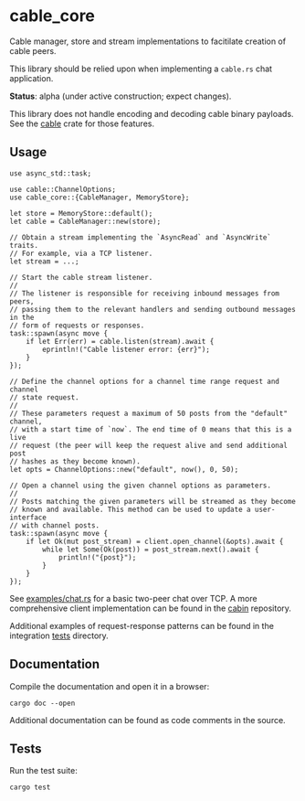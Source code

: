 # cable_core

Cable manager, store and stream implementations to facitilate creation of cable peers.

This library should be relied upon when implementing a `cable.rs` chat application.

**Status**: alpha (under active construction; expect changes).

This library does not handle encoding and decoding cable binary payloads. See the [cable](../cable) crate for those features.

## Usage

```rust,ignore
use async_std::task;

use cable::ChannelOptions;
use cable_core::{CableManager, MemoryStore};

let store = MemoryStore::default();
let cable = CableManager::new(store);

// Obtain a stream implementing the `AsyncRead` and `AsyncWrite` traits.
// For example, via a TCP listener.
let stream = ...;

// Start the cable stream listener.
//
// The listener is responsible for receiving inbound messages from peers,
// passing them to the relevant handlers and sending outbound messages in the
// form of requests or responses.
task::spawn(async move {
    if let Err(err) = cable.listen(stream).await {
        eprintln!("Cable listener error: {err}");
    }
});

// Define the channel options for a channel time range request and channel
// state request.
//
// These parameters request a maximum of 50 posts from the "default" channel,
// with a start time of `now`. The end time of 0 means that this is a live
// request (the peer will keep the request alive and send additional post
// hashes as they become known).
let opts = ChannelOptions::new("default", now(), 0, 50);

// Open a channel using the given channel options as parameters.
//
// Posts matching the given parameters will be streamed as they become
// known and available. This method can be used to update a user-interface
// with channel posts.
task::spawn(async move {
    if let Ok(mut post_stream) = client.open_channel(&opts).await {
        while let Some(Ok(post)) = post_stream.next().await {
            println!("{post}");
        }
    }
});
```

See [examples/chat.rs](examples/chat.rs) for a basic two-peer chat over TCP. A more comprehensive client implementation can be found in the [cabin](https://github.com/cabal-club/cabin) repository.

Additional examples of request-response patterns can be found in the integration [tests](tests/) directory.

## Documentation

Compile the documentation and open it in a browser:

`cargo doc --open`

Additional documentation can be found as code comments in the source.

## Tests

Run the test suite:

`cargo test`
